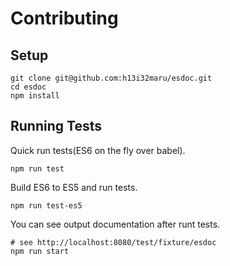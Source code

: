 # Contributing

## Setup
```
git clone git@github.com:h13i32maru/esdoc.git
cd esdoc
npm install
```

## Running Tests
Quick run tests(ES6 on the fly over babel).
```
npm run test
```

Build ES6 to ES5 and run tests.
```
npm run test-es5
```

You can see output documentation after runt tests.
```
# see http://localhost:8080/test/fixture/esdoc
npm run start
```
